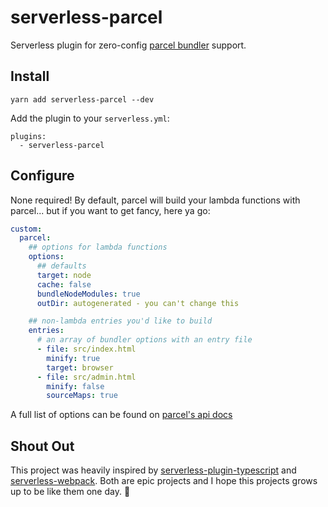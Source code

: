 # serverless-parcel

Serverless plugin for zero-config [parcel bundler](https://parceljs.org/) support.

## Install

```
yarn add serverless-parcel --dev
```

Add the plugin to your `serverless.yml`:

```
plugins:
  - serverless-parcel
```

## Configure

None required! By default, parcel will build your lambda functions with parcel... but if you want to get fancy, here ya go:

```yml
custom:
  parcel:
    ## options for lambda functions
    options:
      ## defaults
      target: node
      cache: false
      bundleNodeModules: true
      outDir: autogenerated - you can't change this

    ## non-lambda entries you'd like to build
    entries:
      # an array of bundler options with an entry file
      - file: src/index.html
        minify: true
        target: browser
      - file: src/admin.html
        minify: false
        sourceMaps: true
```

A full list of options can be found on [parcel's api docs](https://parceljs.org/api.html)

## Shout Out

This project was heavily inspired by [serverless-plugin-typescript](https://github.com/prisma/serverless-plugin-typescript) and [serverless-webpack](https://github.com/serverless-heaven/serverless-webpack). Both are epic projects and I hope this projects grows up to be like them one day. :tada:
